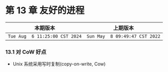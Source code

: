 # 第 13 章 友好的进程

|本期版本| 上期版本
|:---:|:---:
`Tue Aug  6 11:25:00 CST 2024` | `Sun May  8 09:49:47 CST 2022`

### 13.1 对 CoW 好点

* Unix 系统采用写时复制(copy-on-write, Cow)
